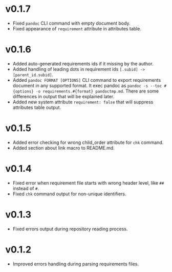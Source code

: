 # v0.1.7
* Fixed `pandoc` CLI command with empty document body.
* Fixed appearance of `requirement` attribute in attributes table.

# v0.1.6
* Added auto-generated requirements ids if it missing by the author.
* Added handling of leading dots in requirement ids `[.subid] -> [parent_id.subid]`.
* Added `pandoc FORMAT [OPTIONS]` CLI command to export requirements document in any supported format. It exec pandoc as `pandoc -s --toc #{options} -o requirements.#{format} pandoctmp.md`. There are some differences in output that will be explained later.
* Added new system attribute `requirement: false` that will suppress attributes table output.

# v0.1.5
* Added error checking for wrong child_order attribute for `chk` command.
* Added section about link macro to README.md.

# v0.1.4
* Fixed error when requirement file starts with wrong header level, like `##` instead of `#`.
* Fixed `chk` command output for non-unique identifiers.

# v0.1.3
* Fixed errors output during repository reading process.

# v0.1.2
* Improved errors handling during parsing requirements files.

